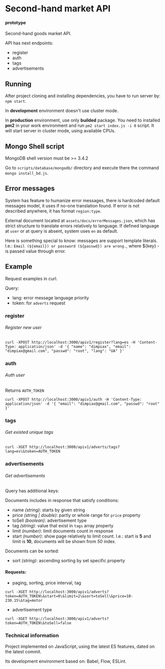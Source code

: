 # Second-hand market API
#### prototype

Second-hand goods market API.

API has next endpoints:
* register
* auth
* tags
* advertisements

## Running
After project cloning and installing dependencies, you have to run server by:
`npm start`.

In **development** environment doesn't use cluster mode.

In **production** environment, use only **builded** package. You need to installed **pm2** in your work environment and run `pm2 start index.js -i 0` script. It will start server in cluster mode, using available CPUs.

## Mongo Shell script
MongoDB shell version must be >= 3.4.2

Go to `scripts/database/mongodb/` directory and execute there the command `mongo install_bd.js`.

## Error messages
System has feature to humanize error messages, there is hardcoded default messages model, it uses if no-one translation found. If error is not described anywhere, it has format `region:type`.

External document located at `assets/docs/errorMessages.json`, which has strict structure to translate errors relatively to language. If defined language at `user` or at query is absent, system uses `en` as default.

Here is something special to know: messages are support template literals. I.e.:
`Email (${email}) or password (${passwd}) are wrong.`, where ${key} - is passed value through error.

## Example
Request examples in curl.

Query:

+ lang: error message language priority
+ token: for `adverts` request

### register
###### Register new user
```curl
curl -XPOST http://localhost:3000/apiv1/register?lang=es -H 'Content-Type: application/json' -d '{ "name": "dimpiax", "email": "dimpiax@gmail.com", "passwd": "root", "lang": "UA" }'
```

### auth
###### Auth user
Returns `AUTH_TOKEN`
```curl
curl -XPOST http://localhost:3000/apiv1/auth -H 'Content-Type: application/json' -d '{ "email": "dimpiax@gmail.com", "passwd": "root" }'
```

### tags
###### Get existed unique tags
```curl
curl -XGET http://localhost:3000/apiv1/adverts/tags?lang=es\&token=AUTH_TOKEN
```

### advertisements
###### Get advertisements
Query has additional keys:

Documents includes in response that satisfy conditions:

+ name *(*string*)*: starts by given string
+ price *(*string | double*)*: partly or whole range for `price` property
+ toSell *(*boolean*)*: advertisement type
+ tag *(*string*)*: value that exist in `tags` array property
+ limit *(*number*)*: limit documents count in response
+ start *(*number*)*: show page relatively to limit count. I.e.: start is **5** and limit is **10**, documents will be shown from *50* index.

Documents can be sorted:

+ sort *(*string*)*: ascending sorting by set specific property

#### Requests:

+ paging, sorting, price interval, tag
```curl
curl -XGET http://localhost:3000/apiv1/adverts?token=AUTH_TOKEN\&start=0\&limit=2\&sort=toSell\&price=10-230.15\&tag=motor
```
+ advertisement type
```curl
curl -XGET http://localhost:3000/apiv1/adverts?token=AUTH_TOKEN\&toSell=false
```

### Technical information
Project implemented on JavaScript, using the latest ES features, dated on the latest commit.

Its development environment based on: Babel, Flow, ESLint.
